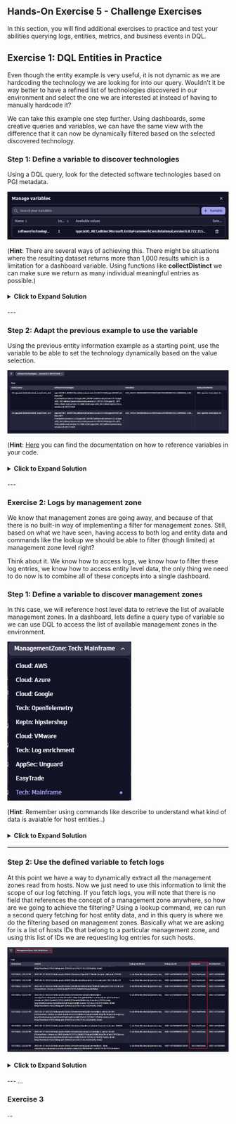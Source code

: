 ## Hands-On Exercise 5 - Challenge Exercises

In this section, you will find additional exercises to practice and test your abilities querying logs, entities, metrics, and business events in DQL.

## Exercise 1: DQL Entities in Practice

Even though the entity example is very useful, it is not dynamic as we are hardcoding the technology we are looking for into our query. Wouldn’t it be way better to have a refined list of technologies discovered in our environment and select the one we are interested at instead of having to manually hardcode it? 

We can take this example one step further. Using dashboards, some creative queries and variables, we can have the same view with the difference that it can now be dynamically filtered based on the selected discovered technology.

### Step 1: Define a variable to discover technologies
Using a DQL query, look for the detected software technologies based on PGI metadata.

![DQL Variable](../../assets/images/dqlVariable.png)

(**Hint**: There are several ways of achieving this. There might be situations where the resulting dataset returns more than 1,000 results which is a limitation for a dashboard variable. Using functions like **collectDistinct** we can make sure we return as many individual meaningful entries as possible.)

<H4><details>
<summary>Click to Expand Solution</summary>
<br>

```
fetch dt.entity.process_group_instance
| expand softwareTechnologies
| filter isNotNull(softwareTechnologies)
| summarize temp = collectDistinct(softwareTechnologies)
| expand techVersion = temp
| sort techVersion asc
| fieldsRemove temp
```
</details></H4>
---

### Step 2: Adapt the previous example to use the variable 
Using the previous entity information example as a starting point, use the variable to be able to set the technology dynamically based on the value selection.

![Dashboard](../../assets/images/dynamicDashboard.png)

(**Hint**: [Here](https://www.dynatrace.com/support/help/observe-and-explore/dashboards-new/components/dashboard-component-data#add-data) you can find the documentation on how to reference variables in your code.

<H4><details>
<summary>Click to Expand Solution</summary>
<br>

```
fetch dt.entity.process_group_instance
| filter contains(toString(softwareTechnologies), $softwareTechnologies)
| fields entity.name, softwareTechnologies, belongs_to, metadata
| fieldsAdd belongs_string = toString(belongs_to)
| fieldsAdd host = substring(belongs_string, from:indexOf(belongs_string, ":")+2, to:lastIndexOf(belongs_string, "\""))
| lookup [fetch dt.entity.host 
| fields hostName=entity.name, hostId=id ], sourceField:host, lookupField:hostId
| fieldsRemove belongs_to, lookup.hostId, host, belongs_string
| sort entity.name asc
| sort lookup.hostName
```
</details></H4>
---

### Exercise 2: Logs by management zone
We know that management zones are going away, and because of that there is no built-in way of implementing a filter for management zones. Still, based on what we have seen, having access to both log and entity data and commands like the lookup we should be able to filter (though limited) at management zone level right?

Think about it. We know how to access logs, we know how to filter these log entries, we know how to access entity level data, the only thing we need to do now is to combine all of these concepts into a single dashboard.

### Step 1: Define a variable to discover management zones
In this case, we will reference host level data to retrieve the list of available management zones. In a dashboard, lets define a query type of variable so we can use DQL to access the list of available management zones in the environment.

![MZ Variable](../../assets/images/managementZonesVariable.png)

(**Hint**: Remember using commands like describe to understand what kind of data is avaiable for host entities..)

<H4><details>
<summary>Click to Expand Solution</summary>
<br>

```
fetch dt.entity.host
| summarize temp = collectDistinct(managementZones)
| expand MZ = temp
| fields MZ
```
</details></H4>

---
### Step 2: Use the defined variable to fetch logs
At this point we have a way to dynamically extract all the management zones read from hosts. Now we just need to use this information to limit the scope of our log fetching. If you fetch logs, you will note that there is no field that references the concept of a management zone anywhere, so how are we going to achieve the filtering?
Using a lookup command, we can run a second query fetching for host entity data, and in this query is where we do the filtering based on management zones. Basically what we are asking for is a list of hosts IDs that belong to a particular management zone, and using this list of IDs we are requesting log entries for such hosts.

![logsManagementZones](../../assets/images/logsByManagementZone.png)

<H4><details>
<summary>Click to Expand Solution</summary>
<br>

```
fetch logs
| lookup [fetch dt.entity.host 
	| filter in(managementZones, $ManagementZone) 
    | fields hostName=entity.name, hostId=id, mz=managementZones], sourceField:host.name, lookupField:hostName
| filter isNotNull(lookup.hostName)
```
</details></H4>
---
...

### Exercise 3

...
